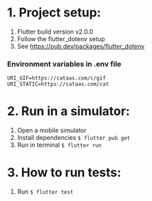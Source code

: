 
# 1. Project setup:
1. Flutter build version v2.0.0
2. Follow the flutter_dotenv setup
3. See https://pub.dev/packages/flutter_dotenv

### Environment variables in .env file
```
URI_GIF=https://cataas.com/c/gif
URI_STATIC=https://cataas.com/cat
```

# 2. Run in a simulator:
1. Open a mobile simulator
2. Install dependencies `$ flutter pub get`
3. Run in terminal `$ flutter run`

# 3. How to run tests:
1. Run `$ flutter test`